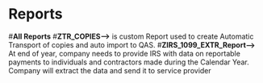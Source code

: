 # Reports
#**All Reports**
#**ZTR_COPIES-->** is custom Report used to create Automatic Transport of copies and auto import to QAS.
#**ZIRS_1099_EXTR_Report-->** At end of year, company needs to provide IRS with data on reportable payments to individuals and contractors made during the Calendar Year. 
Company will extract the data and send it to service provider

